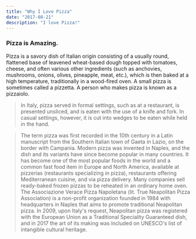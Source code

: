 ```yaml
---
title: "Why I Love Pizza"
date: "2017-08-21"
description: "I love Pizza!"
---
```


### Pizza is Amazing.

Pizza is a savory dish of Italian origin consisting of a usually round, flattened base of leavened wheat-based
dough topped with tomatoes, cheese, and often various other ingredients
(such as anchovies, mushrooms, onions, olives, pineapple, meat, etc.),
which is then baked at a high temperature, traditionally in a wood-fired oven.
A small pizza is sometimes called a pizzetta. A person who makes pizza is known as a pizzaiolo.

> In Italy, pizza served in formal settings, such as at a restaurant, is presented unsliced,
> and is eaten with the use of a knife and fork.
> In casual settings, however, it is cut into wedges to be eaten while held in the hand.

> The term pizza was first recorded in the 10th century in a Latin manuscript from the Southern
> Italian town of Gaeta in Lazio, on the border with Campania.
> Modern pizza was invented in Naples, and the dish and its variants have since become popular in many countries.
> It has become one of the most popular foods in the world and a common fast food item in Europe and North America,
> available at pizzerias (restaurants specializing in pizza), restaurants offering Mediterranean cuisine,
> and via pizza delivery.
> Many companies sell ready-baked frozen pizzas to be reheated in an ordinary home oven.
> The Associazione Verace Pizza Napoletana (lit. True Neapolitan Pizza Association) is a non-profit organization founded in
> 1984 with headquarters in Naples that aims to promote traditional Neapolitan pizza.
> In 2009, upon Italy's request, Neapolitan pizza was registered with the European Union as a Traditional
> Speciality Guaranteed dish, and in 2017 the art of its making was included on UNESCO's list of intangible cultural heritage.
